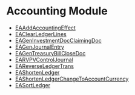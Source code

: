 <div class="ignore-in-full-text-search">

# Accounting Module
  - [EAAddAccountingEffect](/entity-flows/accounting/EAAddAccountingEffect.md)
  - [EAClearLedgerLines](/entity-flows/accounting/EAClearLedgerLines.md)
  - [EAGenInvestmentDocClaimingDoc](/entity-flows/accounting/EAGenInvestmentDocClaimingDoc.md)
  - [EAGenJournalEntry](/entity-flows/accounting/EAGenJournalEntry.md)
  - [EAGenTreasuryBillCloseDoc](/entity-flows/accounting/EAGenTreasuryBillCloseDoc.md)
  - [EARVPVControlJournal](/entity-flows/accounting/EARVPVControlJournal.md)
  - [EAReverseLedgerTrans](/entity-flows/accounting/EAReverseLedgerTrans.md)
  - [EAShortenLedger](/entity-flows/accounting/EAShortenLedger.md)
  - [EAShortenLedgerChangeToAccountCurrency](/entity-flows/accounting/EAShortenLedgerChangeToAccountCurrency.md)
  - [EASortLedger](/entity-flows/accounting/EASortLedger.md)

</div>

